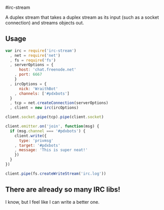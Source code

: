 #irc-stream

A duplex stream that takes a duplex stream as its input (such as a socket connection) and streams objects out.

## Usage

```javascript
var irc = require('irc-stream')
  , net = require('net')
  , fs = require('fs')
  , serverOptions = {
      host: 'chat.freenode.net'
    , port: 6667
    }
  , ircOptions = {
      nick: 'WraithBot'
    , channels: ['#pdxbots']
  }
  , tcp = net.createConnection(serverOptions)
  , client = new irc(ircOptions)

client.socket.pipe(tcp).pipe(client.socket)

client.emitter.on('join', function(msg) {
  if (msg.channel === '#pdxbots') {
    client.write({
      type: 'privmsg'
    , target: '#pdxbots'
    , message: 'This is super neat!'
    })
  }
})

client.pipe(fs.createWriteStream('irc.log'))
```

## There are already so many IRC libs!

I know, but I feel like I can write a better one. 